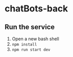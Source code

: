 # chatBots-back

## Run the service
1. Open a new bash shell
2. ```npm install```
3. ```npm run start dev```
